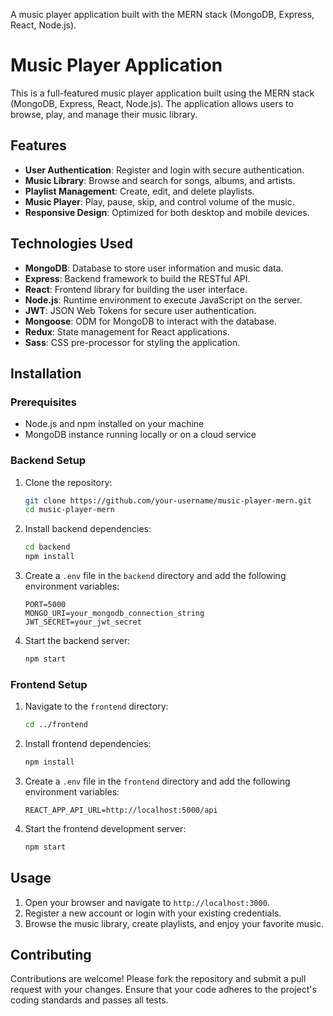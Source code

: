 A music player application built with the MERN stack (MongoDB, Express, React, Node.js).

# Music Player Application

This is a full-featured music player application built using the MERN stack (MongoDB, Express, React, Node.js). The application allows users to browse, play, and manage their music library.

## Features

- **User Authentication**: Register and login with secure authentication.
- **Music Library**: Browse and search for songs, albums, and artists.
- **Playlist Management**: Create, edit, and delete playlists.
- **Music Player**: Play, pause, skip, and control volume of the music.
- **Responsive Design**: Optimized for both desktop and mobile devices.

## Technologies Used

- **MongoDB**: Database to store user information and music data.
- **Express**: Backend framework to build the RESTful API.
- **React**: Frontend library for building the user interface.
- **Node.js**: Runtime environment to execute JavaScript on the server.
- **JWT**: JSON Web Tokens for secure user authentication.
- **Mongoose**: ODM for MongoDB to interact with the database.
- **Redux**: State management for React applications.
- **Sass**: CSS pre-processor for styling the application.

## Installation

### Prerequisites

- Node.js and npm installed on your machine
- MongoDB instance running locally or on a cloud service

### Backend Setup

1. Clone the repository:
   ```sh
   git clone https://github.com/your-username/music-player-mern.git
   cd music-player-mern
   ```

2. Install backend dependencies:
   ```sh
   cd backend
   npm install
   ```

3. Create a `.env` file in the `backend` directory and add the following environment variables:
   ```env
   PORT=5000
   MONGO_URI=your_mongodb_connection_string
   JWT_SECRET=your_jwt_secret
   ```

4. Start the backend server:
   ```sh
   npm start
   ```

### Frontend Setup

1. Navigate to the `frontend` directory:
   ```sh
   cd ../frontend
   ```

2. Install frontend dependencies:
   ```sh
   npm install
   ```

3. Create a `.env` file in the `frontend` directory and add the following environment variables:
   ```env
   REACT_APP_API_URL=http://localhost:5000/api
   ```

4. Start the frontend development server:
   ```sh
   npm start
   ```

## Usage

1. Open your browser and navigate to `http://localhost:3000`.
2. Register a new account or login with your existing credentials.
3. Browse the music library, create playlists, and enjoy your favorite music.

## Contributing

Contributions are welcome! Please fork the repository and submit a pull request with your changes. Ensure that your code adheres to the project's coding standards and passes all tests.

